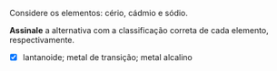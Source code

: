 Considere os elementos: cério, cádmio e sódio.

**Assinale** a alternativa com a classificação correta de cada elemento, respectivamente.

- [x] lantanoide; metal de transição; metal alcalino
